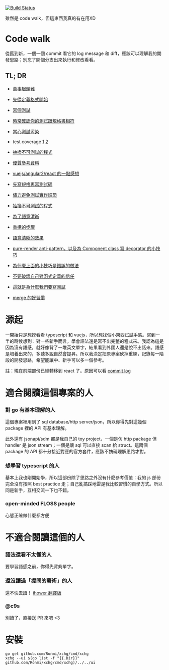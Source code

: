[![Build Status](https://travis-ci.org/Ronmi/xchg.svg?branch=master)](https://travis-ci.org/Ronmi/xchg)

雖然是 code walk，但這東西我真的有在用XD

# Code walk

從舊到新，一個一個 commit 看它的 log message 和 diff，應該可以理解我的開發思路；別忘了開個分支出來執行和修改看看。

## TL; DR

- [萬事起頭難](https://github.com/Ronmi/xchg/commit/b81ff0eeb3c2091c1a5b01779f3f22af4e2a9774)
- [先從定義格式開始](https://github.com/Ronmi/xchg/commit/ae3cd9870ed7319a4bf6b19a26cf0d056d50947a)
- [寫個測試](https://github.com/Ronmi/xchg/commit/88d90f864ed94d0074ef655b8a870745700471e0)
- [時常確認你的測試跟規格書相符](https://github.com/Ronmi/xchg/commit/b8960372f2decf85931f904796ac39131f2b0c92)
- [當心測試污染](https://github.com/Ronmi/xchg/commit/220e9aea8263a18c49ad54622cd32eb9be1b2ad1)
- test coverage [1](https://github.com/Ronmi/xchg/commit/a166211e5a75f71a7006b087d57e52dbdc66564c) [2](https://github.com/Ronmi/xchg/commit/2ec1d9e59b6269dc3041ab48f2bac727356fc8c0)
- [抽換不可測試的程式](https://github.com/Ronmi/xchg/commit/61cfecc146dceb8c40f93827994ab6de16a4bd05)
- [優質參考資料](https://github.com/Ronmi/xchg/commit/ad10bcb9ab66dbdde846187319f68daf15492baf)

- [vuejs/angular2/react 的一點感想](https://github.com/Ronmi/xchg/commit/ed4d7fa5be1dcff297f0f5c95295d5d689ff559f)
- [先寫規格再寫測試碼](https://github.com/Ronmi/xchg/commit/728f5da42198b2b7324399d7f1bacc1a9d2f22ac)
- [儘力避免測試實作細節](https://github.com/Ronmi/xchg/commit/561c2365951fb28bda2a4b132a682d9e0c745cdf)
- [抽換不可測試的程式](https://github.com/Ronmi/xchg/commit/0ec5630d1a767a771ab8aabe6a349acd8ceffa09)
- [為了語意清晰](https://github.com/Ronmi/xchg/commit/5ee43375a033b0846715a7bdb348e0afc1fc8d01)
- [重構的步驟](https://github.com/Ronmi/xchg/commit/fbc9a12f2c83c5bab5f56f9b25cad1ad2bf12007)
- [語意清晰的效果](https://github.com/Ronmi/xchg/commit/5cc64d994788ef7e06bcbc96a97b7b9fa9c8580e)
- [pure-render anti-pattern，以及為 Component class 寫 decorator 的小技巧](https://github.com/Ronmi/xchg/commit/b2183bedab61f533c717df7c2fde2361da4362ea)
- [為什麼上面的小技巧是錯誤的做法](https://github.com/Ronmi/xchg/commit/1eda5887547846cf66b81b844bac4bfaa2168d06)
- [不要破壞自己對函式定義的信任](https://github.com/Ronmi/xchg/commit/2191d550c6da1507706a5c5703ae519da35f5512)
- [這就是為什麼我們要寫測試](https://github.com/Ronmi/xchg/commit/1814d1fe12a9e8c26d69bee128fe7c00f7ecd362)

- [merge 的好習慣](https://github.com/Ronmi/xchg/commit/56fbcea41fdeb6a27fda54b1b8ba7fe249bfa733)

# 源起

一開始只是想摸看看 typescript 和 vuejs，所以想找個小東西試試手感。寫到一半的時候想到：對一些新手而言，學會語法還是寫不出完整的程式來。我認為這是因為沒有語感，就好像背了一堆英文單字，結果看到外國人還是說不出話來。語感是培養出來的，多聽多說自然會提昇。所以我決定把原專案砍掉重練，記錄每一階段的開發思路，希望能讓中、新手可以多一個參考。

註：現在前端部份已經轉移到 react 了。原因可以看 [commit log](https://github.com/Ronmi/xchg/commit/ed4d7fa5be1dcff297f0f5c95295d5d689ff559f)

# 適合閱讀這個專案的人

### 對 go 有基本理解的人

這個專案裡用到了 sql database/http server/json，所以你得先對這幾個 package 裡的 API 有基本理解。

此外還有 jsonapi/sdm 都是我自己的 toy project，一個是仿 http package 但 handler 是 json stream；一個是讓 sql 可以直接 scan 給 struct。這兩個 package 的 API 都十分接近對應的官方套件，應該不妨礙理解思路才對。

### 想學習 typescript 的人

基本上我也剛開始學，所以這部份除了思路之外沒有什麼參考價值：我的 js 部份完全沒有按照 best practice 走；自己亂搞踩地雷是我比較習慣的自學方式。所以同是新手，互相交流一下也不錯。

### open-minded FLOSS people

心態正確做什麼都方便

# 不適合閱讀這個的人

### 語法還看不太懂的人

要學習語感之前，你得先背夠單字。

### 還沒讀過「提問的藝術」的人

還不快去讀！ [ihower 翻譯版](https://ihower.tw/blog/archives/457)

### @c9s

別讀了，直接送 PR 來吧 <3


# 安裝

    go get github.com/Ronmi/xchg/cmd/xchg
    xchg --ui $(go list -f "{{.Dir}}" github.com/Ronmi/xchg/cmd/xchg)/../../ui
